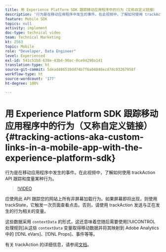```yaml
---
title: 用 Experience Platform SDK 跟踪移动应用程序中的行为（又称自定义链接）
description: '行为是在移动应用程序中发生的事件。在此视频中，了解如何使用 trackAction API 跟踪和度量某种行为。 '
feature: Mobile SDK
topics: null
activity: implement
doc-type: technical video
team: Technical Marketing
kt: 2563
topic: Mobile
role: "Developer, Data Engineer"
level: Experienced
exl-id: 541c51b8-638e-43b4-90ac-0ce94290a141
translation-type: ht
source-git-commit: 5dead486510dd74b7f6a04848ecd7dc03267958f
workflow-type: ht
source-wordcount: '177'
ht-degree: 100%

---
```


# 用 Experience Platform SDK 跟踪移动应用程序中的行为（又称自定义链接）{#tracking-actions-aka-custom-links-in-a-mobile-app-with-the-experience-platform-sdk}

行为是在移动应用程序中发生的事件。在此视频中，了解如何使用 trackAction API 跟踪和度量某种行为。

>[!VIDEO](https://video.tv.adobe.com/v/26268/?quality=12)

应使用此 API 跟踪您的网站上所有非屏幕加载行为。如果屏幕即将出现，则使用 trackState，它触发一次页面查看点击。否则，请使用 trackAction 发送与正在发生的行为相关的变量。

这些数据采用 `contextData` 的形式，这还意味着您随后需要使用[!UICONTROL 处理规则]从这些 `contextData` 变量取得移动数据并将其映射到 Adobe Analytics 中的 [!DNL eVars]、[!DNL Props]、事件等等。

有关 trackAction 的详细信息，请参阅[文档](https://aep-sdks.gitbook.io/docs/using-mobile-extensions/mobile-core/configuration-reference/mobile-core-api-reference)。
